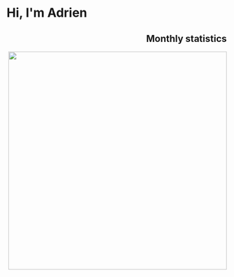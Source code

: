 <h1>Hi, I'm Adrien</h1>

<h2 align="right">Monthly statistics</h2>
<div align="right">
  <img src="https://github-readme-stats.vercel.app/api/wakatime?username=adrien&api_domain=time.brignon.dev&bg_color=FFFFFF&title_color=000000&icon_color=000000&text_color=000000&layout=compact&hide_title=true&hide_border=true&card_width=600px&range=last_30_days" width="500">
</div>


